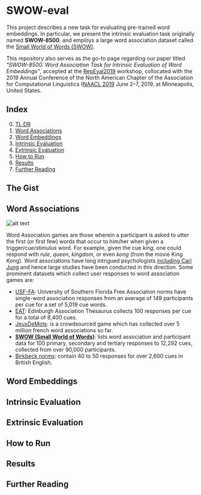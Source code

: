 # SWOW-eval
This project describes a new task for evaluating pre-trained word embeddings. In particular, we present the intrinsic evaluation task originally named **SWOW-8500**, and employs a large word association dataset called the [Small World of Words (SWOW)](https://smallworldofwords.org/en/). 

This repository also serves as the go-to page regarding our paper titled *"SWOW-8500: Word Association Task for Intrinsic Evaluation of Word Embeddings"*, accepted at the [RepEval2019](https://repeval2019.github.io/index) workshop, collocated with the 2019 Annual Conference of the North American Chapter of the Association for Computational Linguistics ([NAACL 2019](https://naacl2019.org) June 2–7, 2019, at Minneapolis, United States.

## Index
0. [TL;DR](#the-gist)
1. [Word Associations](#word-associations)
2. [Word Embeddings](#word-embeddings)
3. [Intrinsic Evaluation](#intrinsic-evaluation)
4. [Extrinsic Evaluation](#extrinsic-evaluation)
5. [How to Run](#how-to-run)
6. [Results](#results)
7. [Further Reading](#further-reading)

## The Gist

## Word Associations
![alt text](https://raw.githubusercontent.com/avi-jit/SWOW-eval/blob/master/wordgame.jpg)

Word Association games are those wherein a participant is asked to utter the first (or first few) words that occur to him/her when given a trigger/cue/stimulus word. For example, given the cue *king*, one could respond with *rule*, *queen*, *kingdom*, or even *kong* (from the movie King Kong). Word associations have long intrigued psychologists [including Carl Jung](https://www.all-about-psychology.com/association-method.html) and hence large studies have been conducted in this direction. Some prominent datasets which collect user responses to word association games are:

* [USF-FA](http://vlado.fmf.uni-lj.si/pub/networks/data/dic/fa/FreeAssoc.htm): University of Southern Florida Free Association norms have single-word association responses from an average of 149 participants per cue for a set of 5,019 cue words.
* [EAT](http://rali.iro.umontreal.ca/rali/?q=en/Textual%20Resources/EAT): Edinburgh Association Thesaurus collects 100 responses per cue for a total of 8,400 cues. 
* [JeuxDeMots](http://www.jeuxdemots.org/jdm-accueil.php): is a crowdsourced game which has collected over 5 million french word associations so far. 
* **[SWOW (Small World of Words)](https://smallworldofwords.org/en/project)**: lists word association and participant data for 100 primary, secondary and tertiary responses to 12,292 cues, collected from over 90,000 participants. 
* [Birkbeck norms](https://books.google.co.in/books?id=loDxzOXCRlYC&printsec=frontcover): contain 40 to 50 responses for over 2,600 cues in British English.


## Word Embeddings

## Intrinsic Evaluation

## Extrinsic Evaluation

## How to Run

## Results

## Further Reading
